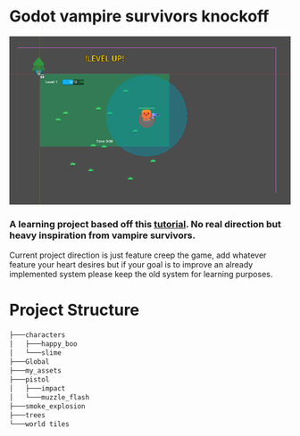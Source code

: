 ﻿# Godot vampire survivors knockoff
![img](_images/world.png)
### A learning project based off this [tutorial](https://www.youtube.com/watch?v=GwCiGixlqiU). No real direction but heavy inspiration from vampire survivors.

Current project direction is just feature creep the game, add whatever feature your heart desires but if your goal is to improve 
an already implemented system please keep the old system for learning purposes.

# Project Structure
```
├───characters
│   ├───happy_boo
│   └───slime
├───Global
├───my_assets
├───pistol
│   ├───impact
│   └───muzzle_flash
├───smoke_explosion
├───trees
└───world tiles
```